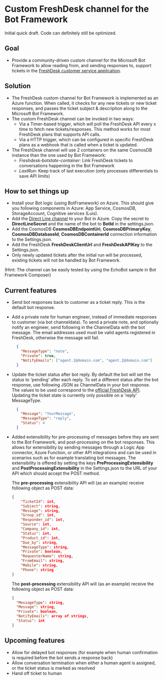 # Custom FreshDesk channel for the Bot Framework
Initial quick draft. Code can definitely still be optimized. 

## Goal
- Provide a community-driven custom channel for the Microsoft Bot Framework to allow reading from, and sending responses to, support tickets in the [FreshDesk customer service application](https://freshdesk.com/). 

## Solution
- The FreshDesk custom channel for Bot Framework is implemented as an Azure function. When called, it checks for any new tickets or new ticket responses, and passes the ticket subject & description along to the Microsoft Bot Framework. 
- The custom FreshDesk channel can be invoked in two ways: 
  - Via a Timer-based trigger, which will poll the FreshDesk API every x time to fetch new tickets/responses. This method works for most FreshDesk plans that supports API calls. 
  - Via a HTTP trigger, which can be configured in specific FreshDesk plans as a webhook that is called when a ticket is updated. 
- The FreshDesk channel will use 2 containers on the same CosmosDB instance than the one used by Bot Framework:
  - *Freshdesk-botstate-container:* Link FreshDesk tickets to conversations happening in the Bot Framework
  - *LastRun*: Keep track of last execution (only processes differentials to save API limits)

## How to set things up
- Install your Bot logic (using BotFramework) on Azure. This should give you following components in Azure: App Service, CosmosDB, StorageAccount, Cognitive services (Luis). 
- Add the [Direct Line channel](https://docs.microsoft.com/en-us/azure/bot-service/bot-service-channel-connect-directline?view=azure-bot-service-4.0) to your Bot in Azure. Copy the secret to **DirectLineSecret** and the name of the bot to **BotId** in the settings.json. 
- Add the CosmosDB **CosmosDBEndpointUri**, **CosmosDBPrimaryKey**, **CosmosDBDatabaseId**, **CosmosDBContainerId** connection information to the Settings.json.  
- Add the FreshDesk **FreshDeskClientUrl** and **FreshDeskAPIKey** to the Settings.json.
- Only newly updated tickets after the initial run will be processed, existing tickets will not be handled by Bot Framework. 

(Hint: The channel can be easily tested by using the EchoBot sample in Bot Framework Composer)

## Current features
- Send bot responses back to customer as a ticket reply. This is the default bot response.
- Add a private note for human engineer, instead of immediate responses to customer (via bot channeldata).
  To send a private note, and optionally notify an engineer, send following in the ChannelData with the bot message. The email addresses used must be valid agents registered in FreshDesk, otherwise the message will fail.
  ```json
    {
      "MessageType": "note",
      "Private": true,
      "NotifyEmails": ["agent.1@domain.com", "agent.2@domain.com"]
    }
  ```  
- Update the ticket status after bot reply. By default the bot will set the status to 'pending' after each reply. 
  To set a different status after the bot response, use following JSON as ChannelData in your bot response. The values to be used correspond to the [official FreshDesk API](https://developers.freshdesk.com/api/#update_ticket). 
  Updating the ticket state is currently only possible on a 'reply' MessageType. 
  ```json
    {
      "Message": "YourMessage",
      "MessageType": "reply",
      "Status": 4
    }
  ```  
- Added extensibility for pre-processing of messages before they are sent to the Bot Framework, and post-processing on the bot responses. This allows for extensibility by sending messages through a Logic App connector, Azure Function, or other API integrations and can be used in scenarios such as for example translating bot messages. 
  The extensibility is offered by setting the keys **PreProcessingExtensibility** and **PostProcessingExtensibility** in the Settings.json to the URL of your API which should accept the POST method. 
  
  The **pre-processing** extensibility API will (as an example) receive following object as POST data: 
    ```json
  {
        "TicketId": int,
        "Subject": string,
        "Message": string,
        "Group_id": int,
        "Responder_id": int,
        "Source": int,
        "Company_id": int,
        "Status": int,
        "Product_id": int,
        "Due_by": string,
        "MessageType": string,
        "Private": boolean,
        "RequesterName": string,
        "FromEmail": string,
        "Mobile": string,
        "Phone": string
  }
  ```

  The **post-processing** extensibility API will (as an example) receive the following object as POST data:
  ```json
  {
    "MessageType": string,
    "Message": string,
    "Private": boolean,
    "NotifyEmails": array of strings,
    "Status": int
  }
  ```

## Upcoming features
- Allow for delayed bot responses (for example when human confirmation is required before the bot sends a response back)
- Allow conversation termination when either a human agent is assigned, or the ticket status is marked as resolved
- Hand off ticket to human

